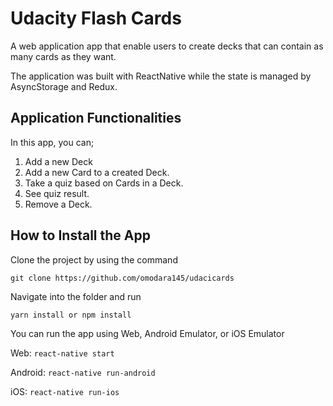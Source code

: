 # Udacity Flash Cards

A web application app that enable users to create decks that can contain as many cards as they want.

The application was built with ReactNative while the state is managed by AsyncStorage and Redux.

## Application Functionalities

In this app, you can;
1. Add a new Deck
2. Add a new Card to a created Deck.
3. Take a quiz based on Cards in a Deck.
4. See quiz result.
5. Remove a Deck.

## How to Install the App

Clone the project by using the command

`git clone https://github.com/omodara145/udacicards`

Navigate into the folder and run

`yarn install or npm install`

You can run the app using Web, Android Emulator, or iOS Emulator

Web: `react-native start`

Android: `react-native run-android`

iOS: `react-native run-ios`
